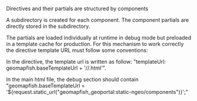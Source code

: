 Directives and their partials are structured by components

A subdirectory is created for each component.
The component partials are directly stored in the subdirectory.

The partials are loaded individually at runtime in debug mode but preloaded in a template cache for production.
For this mechanism to work correctly the directive template URL must follow some conventions:

In the directive, the template url is written as follow: "templateUrl: geomapfish.baseTemplateUrl + '/<component>/<partial>.html'".

In the main html file, the debug section should contain "geomapfish.baseTemplateUrl = '${request.static_url("geomapfish_geoportal:static-ngeo/components")}';"
